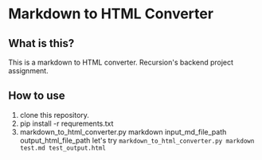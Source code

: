 # Markdown to HTML Converter
## What is this?
This is a markdown to HTML converter.
Recursion's backend project assignment.

## How to use
1. clone this repository.
2. pip install -r requrements.txt
3. markdown_to_html_converter.py markdown input_md_file_path output_html_file_path
    let's try `markdown_to_html_converter.py markdown test.md test_output.html`

